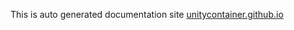 This is auto generated documentation site [unitycontainer.github.io](http://unitycontainer.github.io)
